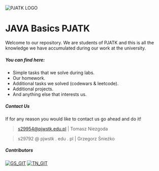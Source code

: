 ![PJATK LOGO](https://internetowe.pja.edu.pl/img/logo_header.png)

# JAVA Basics PJATK
Welcome to our repository. We are students of PJATK and this is all the knowledge we have accumulated during our work at the university. 

##### You can find here: 
 - Simple tasks that we solve during labs.
 - Our homework.
 - Additional tasks we solved (codewars & leetcode). 
 - Additional projects.
 - And anything else that interests us.
 
##### Contact Us

If for any reason you would like to contact us go ahead and do it! 
> s29954@pjwstk.edu.pl  | Tomasz Niezgoda

> s29792 @ pjwstk . edu . pl  | Grzegorz Śnieżko


##### Contributors 
[![GS_GIT](https://avatars.githubusercontent.com/u/49124909?s=64&v=4)](https://github.com/grzeg2010) [![TN_GIT](https://avatars.githubusercontent.com/u/118614373?s=64&v=4)](https://github.com/Keios01) 
